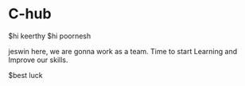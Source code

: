 # C-hub

$hi keerthy
$hi poornesh

jeswin here, we are gonna work as a team. Time to start 
Learning and
Improve
our skills.

$best luck
